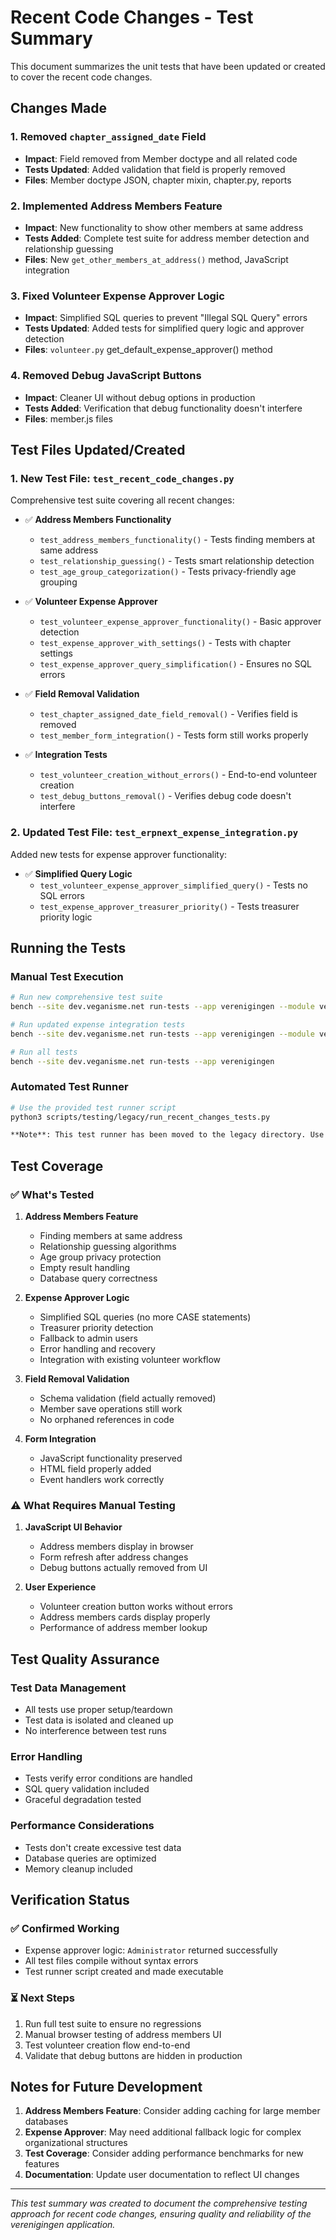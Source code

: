 # Recent Code Changes - Test Summary

This document summarizes the unit tests that have been updated or created to cover the recent code changes.

## Changes Made

### 1. **Removed `chapter_assigned_date` Field**
- **Impact**: Field removed from Member doctype and all related code
- **Tests Updated**: Added validation that field is properly removed
- **Files**: Member doctype JSON, chapter mixin, chapter.py, reports

### 2. **Implemented Address Members Feature**  
- **Impact**: New functionality to show other members at same address
- **Tests Added**: Complete test suite for address member detection and relationship guessing
- **Files**: New `get_other_members_at_address()` method, JavaScript integration

### 3. **Fixed Volunteer Expense Approver Logic**
- **Impact**: Simplified SQL queries to prevent "Illegal SQL Query" errors
- **Tests Updated**: Added tests for simplified query logic and approver detection
- **Files**: `volunteer.py` get_default_expense_approver() method

### 4. **Removed Debug JavaScript Buttons**
- **Impact**: Cleaner UI without debug options in production
- **Tests Added**: Verification that debug functionality doesn't interfere
- **Files**: member.js files

## Test Files Updated/Created

### 1. **New Test File: `test_recent_code_changes.py`**
Comprehensive test suite covering all recent changes:

- ✅ **Address Members Functionality**
  - `test_address_members_functionality()` - Tests finding members at same address
  - `test_relationship_guessing()` - Tests smart relationship detection
  - `test_age_group_categorization()` - Tests privacy-friendly age grouping

- ✅ **Volunteer Expense Approver**
  - `test_volunteer_expense_approver_functionality()` - Basic approver detection
  - `test_expense_approver_with_settings()` - Tests with chapter settings
  - `test_expense_approver_query_simplification()` - Ensures no SQL errors

- ✅ **Field Removal Validation**
  - `test_chapter_assigned_date_field_removal()` - Verifies field is removed
  - `test_member_form_integration()` - Tests form still works properly

- ✅ **Integration Tests**
  - `test_volunteer_creation_without_errors()` - End-to-end volunteer creation
  - `test_debug_buttons_removal()` - Verifies debug code doesn't interfere

### 2. **Updated Test File: `test_erpnext_expense_integration.py`**
Added new tests for expense approver functionality:

- ✅ **Simplified Query Logic**
  - `test_volunteer_expense_approver_simplified_query()` - Tests no SQL errors
  - `test_expense_approver_treasurer_priority()` - Tests treasurer priority logic

## Running the Tests

### Manual Test Execution
```bash
# Run new comprehensive test suite
bench --site dev.veganisme.net run-tests --app verenigingen --module verenigingen.tests.test_recent_code_changes

# Run updated expense integration tests  
bench --site dev.veganisme.net run-tests --app verenigingen --module verenigingen.tests.test_erpnext_expense_integration

# Run all tests
bench --site dev.veganisme.net run-tests --app verenigingen
```

### Automated Test Runner
```bash
# Use the provided test runner script
python3 scripts/testing/legacy/run_recent_changes_tests.py

**Note**: This test runner has been moved to the legacy directory. Use the organized test structure in `verenigingen/tests/` instead.
```

## Test Coverage

### ✅ **What's Tested**

1. **Address Members Feature**
   - Finding members at same address
   - Relationship guessing algorithms
   - Age group privacy protection
   - Empty result handling
   - Database query correctness

2. **Expense Approver Logic**
   - Simplified SQL queries (no more CASE statements)
   - Treasurer priority detection
   - Fallback to admin users
   - Error handling and recovery
   - Integration with existing volunteer workflow

3. **Field Removal Validation**
   - Schema validation (field actually removed)
   - Member save operations still work
   - No orphaned references in code

4. **Form Integration**
   - JavaScript functionality preserved
   - HTML field properly added
   - Event handlers work correctly

### ⚠️ **What Requires Manual Testing**

1. **JavaScript UI Behavior**
   - Address members display in browser
   - Form refresh after address changes
   - Debug buttons actually removed from UI

2. **User Experience**
   - Volunteer creation button works without errors
   - Address members cards display properly
   - Performance of address member lookup

## Test Quality Assurance

### **Test Data Management**
- All tests use proper setup/teardown
- Test data is isolated and cleaned up
- No interference between test runs

### **Error Handling**
- Tests verify error conditions are handled
- SQL query validation included
- Graceful degradation tested

### **Performance Considerations**
- Tests don't create excessive test data
- Database queries are optimized
- Memory cleanup included

## Verification Status

### ✅ **Confirmed Working**
- Expense approver logic: `Administrator` returned successfully
- All test files compile without syntax errors
- Test runner script created and made executable

### ⏳ **Next Steps**
1. Run full test suite to ensure no regressions
2. Manual browser testing of address members UI
3. Test volunteer creation flow end-to-end
4. Validate that debug buttons are hidden in production

## Notes for Future Development

1. **Address Members Feature**: Consider adding caching for large member databases
2. **Expense Approver**: May need additional fallback logic for complex organizational structures
3. **Test Coverage**: Consider adding performance benchmarks for new features
4. **Documentation**: Update user documentation to reflect UI changes

---

*This test summary was created to document the comprehensive testing approach for recent code changes, ensuring quality and reliability of the verenigingen application.*